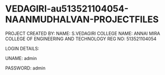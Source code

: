 # VEDAGIRI-au513521104054-NAANMUDHALVAN-PROJECTFILES

PROJECT CREATED BY:
NAME: S.VEDAGIRI
COLLEGE NAME: ANNAI MIRA COLLEGE OF ENGINEERING AND TECHNOLOGY
REG NO: 513521104054

LOGIN DETAILS:


UNAME: admin


PASSWORD: admin
